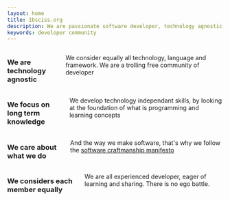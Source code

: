 ```yaml
---
layout: home
title: Ibsciss.org
description: We are passionate software developer, technology agnostic, focus on long term knowledge and who care about what we do.
keywords: developer community
---
```


<div class="small-6 columns">
	<h3 class="subheader">We are technology agnostic</h3>
	<p>
		We consider equally all technology, language and framework. We are a trolling free community of developer
	</p>
</div>
<div class="small-6 columns">
	<h3 class="subheader">We focus on long term knowledge</h3>
	<p>
		We develop technology independant skills, by looking at the foundation of what is programming and learning concepts
	</p>
</div>
<div class="small-6 columns">
	<h3 class="subheader">We care about what we do</h3>
	<p>
		And the way we make software, that's why we follow the <a href="http://manifesto.softwarecraftsmanship.org">software craftmanship manifesto</a>
	</p>
</div>
<div class="small-6 columns">
	<h3 class="subheader">We considers each member equally</h3>
	<p>
		We are all experienced developer, eager of learning and sharing. There is no ego battle.
	</p>
</div>
